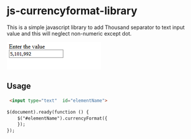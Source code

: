 # js-currencyformat-library

This is a simple javascript library to add Thousand separator to text input value and this will neglect non-numeric except dot. 


	
![alt text](https://github.com/AnuruddhaEkanayake/js-currencyformat-library/blob/master/Screenshot_2019-01-31%20JSLibrary.png)

## Usage


```html
 <input type="text"  id="elementName">       
 ```

 ```html
 $(document).ready(function () {
	 $("#elementName").currencyFormat({
	 });
 });
 ```


